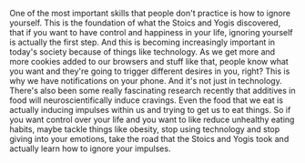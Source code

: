  One of the most important skills that people don't practice is how to ignore yourself. This is the foundation of what the Stoics and Yogis discovered, that if you want to have control and happiness in your life, ignoring yourself is actually the first step. And this is becoming increasingly important in today's society because of things like technology. As we get more and more cookies added to our browsers and stuff like that, people know what you want and they're going to trigger different desires in you, right? This is why we have notifications on your phone. And it's not just in technology. There's also been some really fascinating research recently that additives in food will neuroscientifically induce cravings. Even the food that we eat is actually inducing impulses within us and trying to get us to eat things. So if you want control over your life and you want to like reduce unhealthy eating habits, maybe tackle things like obesity, stop using technology and stop giving into your emotions, take the road that the Stoics and Yogis took and actually learn how to ignore your impulses.